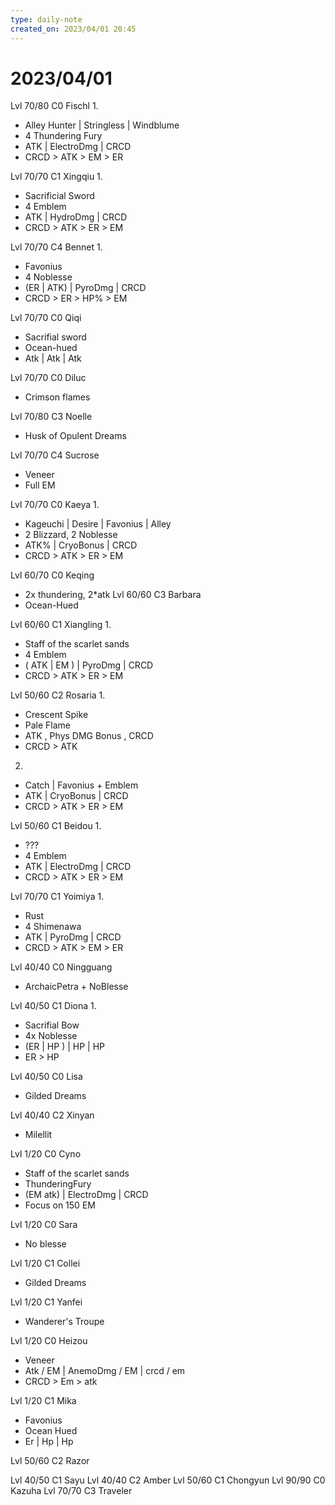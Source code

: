 ```yaml
---
type: daily-note
created_on: 2023/04/01 20:45
---
```

    
# 2023/04/01

Lvl 70/80 C0 Fischl
1.

* Alley Hunter | Stringless | Windblume
* 4 Thundering Fury
* ATK | ElectroDmg | CRCD
* CRCD > ATK > EM > ER

Lvl 70/70 C1 Xingqiu
1.

* Sacrificial Sword
* 4 Emblem
* ATK | HydroDmg | CRCD
* CRCD > ATK > ER > EM

Lvl 70/70 C4 Bennet
1.

* Favonius
* 4 Noblesse
* (ER | ATK) | PyroDmg | CRCD
* CRCD > ER > HP% > EM

Lvl 70/70 C0 Qiqi

* Sacrifial sword
* Ocean-hued
* Atk | Atk |  Atk

Lvl 70/70 C0 Diluc

* Crimson flames

Lvl 70/80 C3 Noelle

* Husk of Opulent Dreams

Lvl 70/70 C4 Sucrose

* Veneer
* Full EM

Lvl 70/70 C0 Kaeya
1.

* Kageuchi | Desire | Favonius | Alley
* 2 Blizzard, 2 Noblesse
* ATK% | CryoBonus | CRCD
* CRCD > ATK > ER > EM

Lvl 60/70 C0 Keqing

* 2x thundering, 2*atk
Lvl 60/60 C3 Barbara
* Ocean-Hued

Lvl 60/60 C1 Xiangling
1.

* Staff of the scarlet sands
* 4 Emblem
* ( ATK | EM ) | PyroDmg | CRCD
* CRCD > ATK > ER > EM

Lvl 50/60 C2 Rosaria
1.

* Crescent Spike
* Pale Flame
* ATK , Phys DMG Bonus , CRCD
* CRCD > ATK

2.

* Catch | Favonius + Emblem
* ATK | CryoBonus | CRCD
* CRCD > ATK > ER > EM

Lvl 50/60 C1 Beidou
1.

* ???
* 4 Emblem
* ATK | ElectroDmg | CRCD
* CRCD > ATK > ER > EM

Lvl 70/70 C1 Yoimiya
1.

* Rust
* 4 Shimenawa
* ATK | PyroDmg | CRCD
* CRCD > ATK > EM > ER

Lvl 40/40 C0 Ningguang

* ArchaicPetra + NoBlesse

Lvl 40/50 C1 Diona
1.

* Sacrifial Bow
* 4x Noblesse
* (ER | HP ) |  HP | HP
* ER > HP

Lvl 40/50 C0 Lisa

* Gilded Dreams

Lvl 40/40 C2 Xinyan

* Milellit

Lvl 1/20 C0 Cyno

* Staff of the scarlet sands
* ThunderingFury
* (EM atk) | ElectroDmg | CRCD
* Focus on 150 EM

Lvl 1/20 C0 Sara

* No blesse

Lvl 1/20 C1 Collei

* Gilded Dreams

Lvl 1/20 C1 Yanfei

* Wanderer's Troupe

Lvl 1/20 C0 Heizou


* Veneer
* Atk / EM | AnemoDmg / EM | crcd / em
* CRCD > Em > atk

Lvl 1/20 C1 Mika

* Favonius
* Ocean Hued
* Er | Hp | Hp

Lvl 50/60 C2 Razor

Lvl 40/50 C1 Sayu
Lvl 40/40 C2 Amber
Lvl 50/60 C1 Chongyun
Lvl 90/90 C0 Kazuha
Lvl 70/70 C3 Traveler
